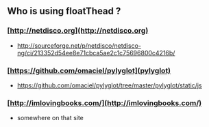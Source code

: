 ## Who is using floatThead ?

### [http://netdisco.org](http://netdisco.org)
- http://sourceforge.net/p/netdisco/netdisco-ng/ci/213352d54ee8e71cbca5ae2c1c75696800c4216b/

### [https://github.com/omaciel/pylyglot](pylyglot)  
- https://github.com/omaciel/pylyglot/tree/master/pylyglot/static/js

### [http://imlovingbooks.com/](http://imlovingbooks.com/)
- somewhere on that site
